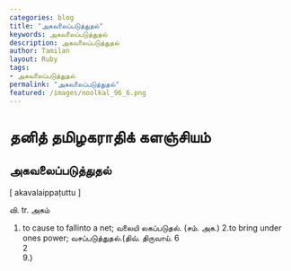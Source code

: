 ```yaml
---  
categories: blog  
title: "அகவலைப்படுத்துதல்"
keywords: அகவலைப்படுத்துதல்  
description: அகவலைப்படுத்துதல்
author: Tamilan  
layout: Ruby  
tags:     
- அகவலைப்படுத்துதல்
permalink: "அகவலைப்படுத்துதல்"  
featured: /images/noolkal_96_6.png  
--- 
```

# தனித் தமிழகராதிக் களஞ்சியம்
## அகவலைப்படுத்துதல்

[ akavalaippaṭuttu ]  
  
வி. tr. அகம்  
1. to cause to fallinto a net; வலையி லகப்படுதல். (சம். அக.) 2.to bring under ones power; வசப்படுத்துதல்.(திவ். திருவாய். 6  
2  
9.)